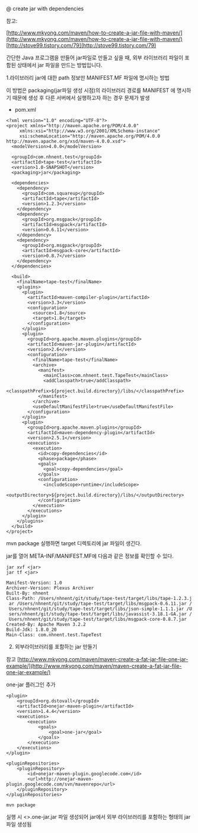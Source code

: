 @ create jar with dependencies

참고:

[http://www.mkyong.com/maven/how-to-create-a-jar-file-with-maven/](http://www.mkyong.com/maven/how-to-create-a-jar-file-with-maven/)
[http://stove99.tistory.com/79](http://stove99.tistory.com/79)

간단한 Java 프로그램을 만들어 jar파일로 만들고 싶을 때, 외부 라이브러리 파일이 포함된 상태에서 jar 파일을 만드는 방법입니다.

1.라이브러리 jar에 대한 path 정보만 MANIFEST.MF 파일에 명시하는 방법

이 방법은 packaging(jar파일 생성 시점)의 라이브러리 경로를 MANIFEST 에 명시하기 때문에 생성 후 다른 서버에서 실행하고자 하는 경우 문제가 발생

* pom.xml

```
<?xml version="1.0" encoding="UTF-8"?>
<project xmlns="http://maven.apache.org/POM/4.0.0"
     xmlns:xsi="http://www.w3.org/2001/XMLSchema-instance"
     xsi:schemaLocation="http://maven.apache.org/POM/4.0.0 http://maven.apache.org/xsd/maven-4.0.0.xsd">
  <modelVersion>4.0.0</modelVersion>

  <groupId>com.nhnent.test</groupId>
  <artifactId>tape-test</artifactId>
  <version>1.0-SNAPSHOT</version>
  <packaging>jar</packaging>

  <dependencies>
    <dependency>
      <groupId>com.squareup</groupId>
      <artifactId>tape</artifactId>
      <version>1.2.3</version>
    </dependency>
    <dependency>
      <groupId>org.msgpack</groupId>
      <artifactId>msgpack</artifactId>
      <version>0.6.11</version>
    </dependency>
    <dependency>
      <groupId>org.msgpack</groupId>
      <artifactId>msgpack-core</artifactId>
      <version>0.8.7</version>
    </dependency>
  </dependencies>

  <build>
    <finalName>tape-test</finalName>
    <plugins>
      <plugin>
        <artifactId>maven-compiler-plugin</artifactId>
        <version>3.3</version>
        <configuration>
          <source>1.8</source>
          <target>1.8</target>
        </configuration>
      </plugin>
      <plugin>
        <groupId>org.apache.maven.plugins</groupId>
        <artifactId>maven-jar-plugin</artifactId>
        <version>2.6</version>
        <configuration>
          <finalName>tape-test</finalName>
          <archive>
            <manifest>
              <mainClass>com.nhnent.test.TapeTest</mainClass>
              <addClasspath>true</addClasspath>
              <classpathPrefix>${project.build.directory}/libs/</classpathPrefix>
            </manifest>
          </archive>
          <useDefaultManifestFile>true</useDefaultManifestFile>
        </configuration>
      </plugin>
      <plugin>
        <groupId>org.apache.maven.plugins</groupId>
        <artifactId>maven-dependency-plugin</artifactId>
        <version>2.5.1</version>
        <executions>
          <execution>
            <id>copy-dependencies</id>
            <phase>package</phase>
            <goals>
              <goal>copy-dependencies</goal>
            </goals>
            <configuration>
              <includeScope>runtime</includeScope>
              <outputDirectory>${project.build.directory}/libs/</outputDirectory>
            </configuration>
          </execution>
        </executions>
      </plugin>
    </plugins>
  </build>
</project>
```


mvn package 실행하면 target 디렉토리에 jar 파일이 생긴다.

jar를 열어 META-INF/MANIFEST.MF에 다음과 같은 정보를 확인할 수 있다.

```
jar xvf <jar>
jar tf <jar>
```

```
Manifest-Version: 1.0
Archiver-Version: Plexus Archiver
Built-By: nhnent
Class-Path: /Users/nhnent/git/study/tape-test/target/libs/tape-1.2.3.j
 ar /Users/nhnent/git/study/tape-test/target/libs/msgpack-0.6.11.jar /
 Users/nhnent/git/study/tape-test/target/libs/json-simple-1.1.1.jar /U
 sers/nhnent/git/study/tape-test/target/libs/javassist-3.18.1-GA.jar /
 Users/nhnent/git/study/tape-test/target/libs/msgpack-core-0.8.7.jar
Created-By: Apache Maven 3.2.2
Build-Jdk: 1.8.0_20
Main-Class: com.nhnent.test.TapeTest
```

2. 외부라이브러리를 포함하는 jar 만들기

참고
[http://www.mkyong.com/maven/maven-create-a-fat-jar-file-one-jar-example/](http://www.mkyong.com/maven/maven-create-a-fat-jar-file-one-jar-example/)

one-jar 플러그인 추가


```
<plugin>
    <groupId>org.dstovall</groupId>
    <artifactId>onejar-maven-plugin</artifactId>
    <version>1.4.4</version>
    <executions>
        <execution>
            <goals>
                <goal>one-jar</goal>
            </goals>
        </execution>
    </executions>
</plugin>

<pluginRepositories>
    <pluginRepository>
        <id>onejar-maven-plugin.googlecode.com</id>
        <url>http://onejar-maven-plugin.googlecode.com/svn/mavenrepo</url>
    </pluginRepository>
</pluginRepositories>
```

```
mvn package

```

실행 시  <>.one-jar.jar 파일 생성되어 jar에서 외부 라이브러리를 포함하는 형태의 jar 파일 생성됨
